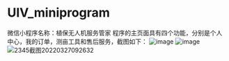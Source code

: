 # UIV_miniprogram
微信小程序名称：植保无人机服务管家
程序的主页面具有四个功能，分别是个人中心，我的订单，测亩工具和售后服务，截图如下：
![image](https://user-images.githubusercontent.com/102401171/160242452-1a2fa440-468c-41f8-90aa-ba711edbf187.png)
![image](https://user-images.githubusercontent.com/102401171/160242481-1672cfe2-30ad-4cdd-9be5-7c11ce9d15bf.png)
![2345截图20220327092632](https://user-images.githubusercontent.com/102401171/160262901-f1d2a1a5-a1f2-4a26-bf39-0eeae32856eb.png)

